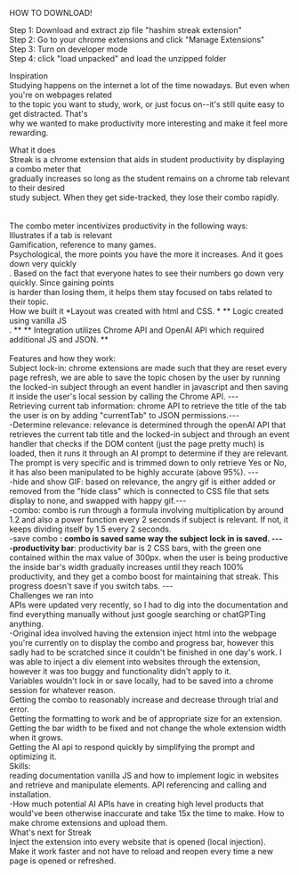 HOW TO DOWNLOAD!

Step 1: Download and extract zip file "hashim streak extension"<br/>
Step 2: Go to your chrome extensions and click "Manage Extensions"<br/>
Step 3: Turn on developer mode<br/>
Step 4: click "load unpacked" and load the unzipped folder <br/>

Inspiration<br/>
Studying happens on the internet a lot of the time nowadays. But even when you're on webpages related<br/> to the topic you want to study, work, or just focus on--it's still quite easy to get distracted. That's<br/> why we wanted to make productivity more interesting and make it feel more rewarding.<br/>

What it does<br/>
Streak is a chrome extension that aids in student productivity by displaying a combo meter that <br/>gradually increases so long as the student remains on a chrome tab relevant to their desired <br/>study subject. When they get side-tracked, they lose their combo rapidly.<br/>
<br/><br/>
The combo meter incentivizes productivity in the following ways:
<br/>
Illustrates if a tab is relevant<br/>
Gamification, reference to many games.<br/>
Psychological, the more points you have the more it increases. And it goes down very quickly<br/>. Based on the fact that everyone hates to see their numbers go down very quickly. Since gaining points <br/>is harder than losing them, it helps them stay focused on tabs related to their topic.<br/>
How we built it
*Layout was created with html and CSS. * ** Logic created using vanilla JS<br/>. ** ** Integration utilizes Chrome API and OpenAI API which required additional JS and JSON. **<br/>
<br/>
Features and how they work:
<br/>
Subject lock-in: chrome extensions are made such that they are reset every page refresh, we are able to save the topic chosen by the user by running the locked-in subject through an event handler in javascript and then saving it inside the user's local session by calling the Chrome API. ---<br/>
Retrieving current tab information: chrome API to retrieve the title of the tab the user is on by adding "currentTab" to JSON permissions.--- <br/>-Determine relevance: relevance is determined through the openAI API that retrieves the current tab title and the locked-in subject and through an event handler that checks if the DOM content (just the page pretty much) is loaded, then it runs it through an AI prompt to determine if they are relevant. The prompt is very specific and is trimmed down to only retrieve Yes or No, it has also been manipulated to be highly accurate (above 95%). ---<br/> -hide and show GIF: based on relevance, the angry gif is either added or removed from the "hide class" which is connected to CSS file that sets display to none, and swapped with happy gif.---<br/> -combo: combo is run through a formula involving multiplication by around 1.2 and also a power function every 2 seconds if subject is relevant. If not, it keeps dividing itself by 1.5 every 2 seconds.<br/> -save combo **: combo is saved same way the subject lock in is saved. ---<br/> -productivity bar**: productivity bar is 2 CSS bars, with the green one contained within the max value of 300px. when the user is being productive the inside bar's width gradually increases until they reach 100% productivity, and they get a combo boost for maintaining that streak. This progress doesn't save if you switch tabs. ---<br/>
Challenges we ran into<br/>
APIs were updated very recently, so I had to dig into the documentation and find everything manually without just google searching or chatGPTing anything. <br/>-Original idea involved having the extension inject html into the webpage you're currently on to display the combo and progress bar, however this sadly had to be scratched since it couldn't be finished in one day's work. I was able to inject a div element into websites through the extension, however it was too buggy and functionality didn't apply to it.
<br/>Variables wouldn't lock in or save locally, had to be saved into a chrome session for whatever reason.
<br/>Getting the combo to reasonably increase and decrease through trial and error.
<br/>Getting the formatting to work and be of appropriate size for an extension.
<br/>Getting the bar width to be fixed and not change the whole extension width when it grows.
<br/>Getting the AI api to respond quickly by simplifying the prompt and optimizing it.
<br/>
Skills:<br/>
reading documentation
vanilla JS and how to implement logic in websites and retrieve and manipulate elements.
API referencing and calling and installation. <br/>-How much potential AI APIs have in creating high level products that would've been otherwise inaccurate and take 15x the time to make.
How to make chrome extensions and upload them.
<br/>
What's next for Streak<br/>
Inject the extension into every website that is opened (local injection).
<br/>
Make it work faster and not have to reload and reopen every time a new page is opened or refreshed.
<br/>
